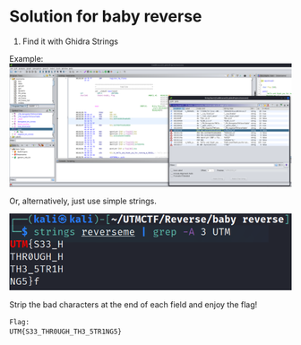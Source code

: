 # Solution for baby reverse

1. Find it with Ghidra Strings 

Example:
![Ghidra example](images/img1.png)

Or, alternatively, just use simple strings.

![Simple strings](images/img2.png)

Strip the bad characters at the end of each field and enjoy the flag!

```txt
Flag:
UTM{S33_THR0UGH_TH3_5TR1NG5}
```
